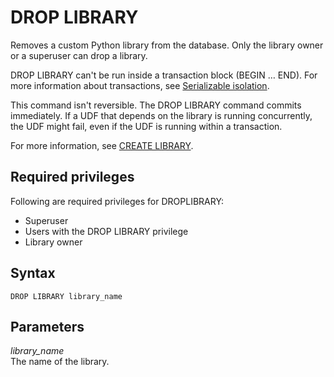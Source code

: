 # DROP LIBRARY<a name="r_DROP_LIBRARY"></a>

Removes a custom Python library from the database\. Only the library owner or a superuser can drop a library\. 

DROP LIBRARY can't be run inside a transaction block \(BEGIN … END\)\. For more information about transactions, see [Serializable isolation](c_serial_isolation.md)\. 

This command isn't reversible\. The DROP LIBRARY command commits immediately\. If a UDF that depends on the library is running concurrently, the UDF might fail, even if the UDF is running within a transaction\.

For more information, see [CREATE LIBRARY](r_CREATE_LIBRARY.md)\. 

## Required privileges<a name="r_DROP_LIBRARY-privileges"></a>

Following are required privileges for DROPLIBRARY:
+ Superuser
+ Users with the DROP LIBRARY privilege
+ Library owner

## Syntax<a name="r_DROP_LIBRARY-synopsis"></a>

```
DROP LIBRARY library_name
```

## Parameters<a name="r_DROP_LIBRARY-parameters"></a>

 *library\_name*   
The name of the library\.